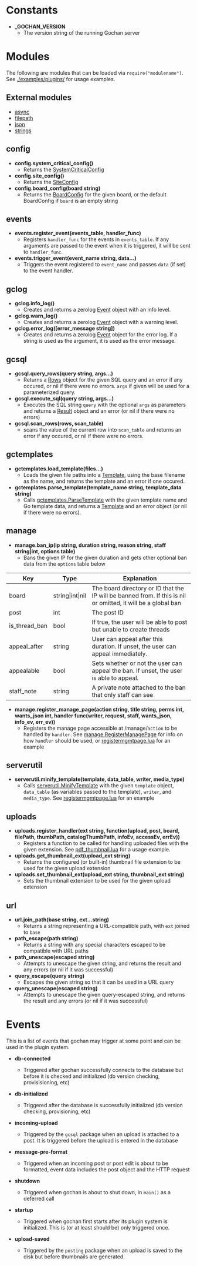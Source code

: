 # Constants
- **_GOCHAN_VERSION**
	- The version string of the running Gochan server

# Modules
The following are modules that can be loaded via `require("modulename")`. See [./examples/plugins/](./examples/plugins/) for usage examples.
## External modules
- [async](https://pkg.go.dev/github.com/CuberL/glua-async@v0.0.0-20190614102843-43f22221106d)
- [filepath](https://pkg.go.dev/github.com/vadv/gopher-lua-libs@v0.5.0/filepath)
- [json](https://pkg.go.dev/layeh.com/gopher-json@v0.0.0-20201124131017-552bb3c4c3bf)
- [strings](https://pkg.go.dev/github.com/vadv/gopher-lua-libs@v0.5.0/strings)
## config
- **config.system_critical_config()**
  - Returns the [SystemCriticalConfig](https://pkg.go.dev/github.com/gochan-org/gochan/pkg/config#SystemCriticalConfig)
- **config.site_config()**
	- Returns the [SiteConfig](https://pkg.go.dev/github.com/gochan-org/gochan/pkg/config#SiteConfig)
- **config.board_config(board string)**
	- Returns the [BoardConfig](https://pkg.go.dev/github.com/gochan-org/gochan/pkg/config#BoardConfig) for the given board, or the default BoardConfig if `board` is an empty string

## events
- **events.register_event(events_table, handler_func)**
	- Registers `handler_func` for the events in `events_table`. If any arguments are passed to the event when it is triggered, it will be sent to `handler_func`.
- **events.trigger_event(event_name string, data...)**
	- Triggers the event registered to `event_name` and passes `data` (if set) to the event handler.

## gclog
- **gclog.info_log()**
	- Creates and returns a zerolog [Event](https://pkg.go.dev/github.com/rs/zerolog) object with an info level.
- **gclog.warn_log()**
	- Creates and returns a zerolog [Event](https://pkg.go.dev/github.com/rs/zerolog) object with a warning level.
- **gclog.error_log([error_message string])**
	- Creates and returns a zerolog [Event](https://pkg.go.dev/github.com/rs/zerolog) object for the error log. If a string is used as the argument, it is used as the error message.

## gcsql
- **gcsql.query_rows(query string, args...)**
	- Returns a [Rows](https://pkg.go.dev/database/sql#Rows) object for the given SQL query and an error if any occured, or nil if there were no errors. `args` if given will be used for a parameterized query.
- **gcsql.execute_sql(query string, args...)**
  - Executes the SQL string `query` with the optional `args` as parameters and returns a [Result](https://pkg.go.dev/database/sql#Result) object and an error (or nil if there were no errors)
- **gcsql.scan_rows(rows, scan_table)**
	- scans the value of the current row into `scan_table` and returns an error if any occured, or nil if there were no errors.

## gctemplates
- **gctemplates.load_template(files...)**
    - Loads the given file paths into a [Template](https://pkg.go.dev/html/template#Template), using the base filename as the name, and returns the template and an error if one occured.
- **gctemplates.parse_template(template_name string, template_data string)**
	- Calls [gctemplates.ParseTemplate](https://pkg.go.dev/github.com/gochan-org/gochan/pkg/gctemplates#ParseTemplate) with the given template name and Go template data, and returns a [Template](https://pkg.go.dev/html/template#Template) and an error object (or nil if there were no errors).

## manage
- **manage.ban_ip(ip string, duration string, reason string, staff string|int, options table)**
  - Bans the given IP for the given duration and gets other optional ban data from the `options` table below

Key | Type | Explanation
---|---|---
board | string\|int\|nil | The board directory or ID that the IP will be banned from. If this is nil or omitted, it will be a global ban
post | int | The post ID
is_thread_ban | bool | If true, the user will be able to post but unable to create threads
appeal_after | string | User can appeal after this duration. If unset, the user can appeal immediately.
appealable | bool | Sets whether or not the user can appeal the ban. If unset, the user is able to appeal.
staff_note | string | A private note attached to the ban that only staff can see

- **manage.register_manage_page(action string, title string, perms int, wants_json int, handler func(writer, request, staff, wants_json, info_ev, err_ev))**
	- Registers the manage page accessible at /manage/`action` to be handled by `handler`. See [manage.RegisterManagePage](https://pkg.go.dev/github.com/gochan-org/gochan/pkg/manage#RegisterManagePage) for info on how `handler` should be used, or [registermgmtpage.lua](./examples/plugins/registermgmtpage.lua) for an example

## serverutil
- **serverutil.minify_template(template, data_table, writer, media_type)**
	- Calls [serverutil.MinifyTemplate](https://pkg.go.dev/github.com/gochan-org/gochan/pkg/server/serverutil#MinifyTemplate) with the given `template` object, `data_table` (as variables passed to the template), `writer`, and `media_type`. See [registermgmtpage.lua](./examples/plugins/registermgmtpage.lua) for an example

## uploads
- **uploads.register_handler(ext string, function(upload, post, board, filePath, thumbPath, catalogThumbPath, infoEv, accessEv, errEv))**
	- Registers a function to be called for handling uploaded files with the given extension. See [pdf_thumbnail.lua](./examples//plugins/pdf_thumbnail.lua) for a usage example.
- **uploads.get_thumbnail_ext(upload_ext string)**
	- Returns the configured (or built-in) thumbnail file extension to be used for the given upload extension
- **uploads.set_thumbnail_ext(upload_ext string, thumbnail_ext string)**
	- Sets the thumbnail extension to be used for the given upload extension

## url
- **url.join_path(base string, ext...string)**
  - Returns a string representing a URL-compatible path, with `ext` joined to `base`
- **path_escape(path string)**
  - Returns a string with any special characters escaped to be compatible with URL paths
- **path_unescape(escaped string)**
  - Attempts to unescape the given string, and returns the result and any errors (or nil if it was successful)
- **query_escape(query string)**
  - Escapes the given string so that it can be used in a URL query
- **query_unescape(escaped string)**
  - Attempts to unescape the given query-escaped string, and returns the result and any errors (or nil if it was successful)


# Events
This is a list of events that gochan may trigger at some point and can be used in the plugin system.

- **db-connected**
	- Triggered after gochan successfully connects to the database but before it is checked and initialized (db version checking, provisisioning, etc)

- **db-initialized**
	- Triggered after the database is successfully initialized (db version checking, provisioning, etc)

- **incoming-upload**
	- Triggered by the `gcsql` package when an upload is attached to a post. It is triggered before the upload is entered in the database

- **message-pre-format**
	- Triggered when an incoming post or post edit is about to be formatted, event data includes the post object and the HTTP request

- **shutdown**
	- Triggered when gochan is about to shut down, in `main()` as a deferred call

- **startup**
	- Triggered when gochan first starts after its plugin system is initialized. This is (or at least should be) only triggered once.

- **upload-saved**
	- Triggered by the `posting` package when an upload is saved to the disk but before thumbnails are generated.